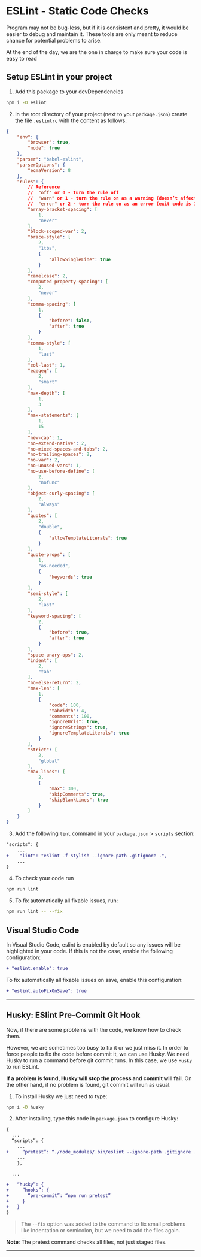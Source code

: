 # **ESLint** - Static Code Checks

Program may not be bug-less, but if it is consistent and pretty, it would be easier to debug and maintain it. These tools are only meant to reduce chance for potential problems to arise.

At the end of the day, we are the one in charge to make sure your code is easy to read

## Setup ESLint in your project

1. Add this package to your devDependencies

  ```sh
  npm i -D eslint
  ```

2. In the root directory of your project (next to your `package.json`) create the file `.eslintrc` with the content as follows:

```json
{
	"env": {
		"browser": true,
		"node": true
	},
	"parser": "babel-eslint",
	"parserOptions": {
		"ecmaVersion": 8
	},
	"rules": {
		// Reference
		//  "off" or 0 - turn the rule off
		//  "warn" or 1 - turn the rule on as a warning (doesn’t affect exit code)
		//  "error" or 2 - turn the rule on as an error (exit code is 1 when triggered)
		"array-bracket-spacing": [
			1,
			"never"
		],
		"block-scoped-var": 2,
		"brace-style": [
			2,
			"1tbs",
			{
				"allowSingleLine": true
			}
		],
		"camelcase": 2,
		"computed-property-spacing": [
			2,
			"never"
		],
		"comma-spacing": [
			1,
			{
				"before": false,
				"after": true
			}
		],
		"comma-style": [
			1,
			"last"
		],
		"eol-last": 1,
		"eqeqeq": [
			2,
			"smart"
		],
		"max-depth": [
			1,
			3
		],
		"max-statements": [
			1,
			15
		],
		"new-cap": 1,
		"no-extend-native": 2,
		"no-mixed-spaces-and-tabs": 2,
		"no-trailing-spaces": 2,
		"no-var": 2,
		"no-unused-vars": 1,
		"no-use-before-define": [
			2,
			"nofunc"
		],
		"object-curly-spacing": [
			2,
			"always"
		],
		"quotes": [
			2,
			"double",
			{
				"allowTemplateLiterals": true
			}
		],
		"quote-props": [
			1,
			"as-needed",
			{
				"keywords": true
			}
		],
		"semi-style": [
			2,
			"last"
		],
		"keyword-spacing": [
			2,
			{
				"before": true,
				"after": true
			}
		],
		"space-unary-ops": 2,
		"indent": [
			2,
			"tab"
		],
		"no-else-return": 2,
		"max-len": [
			1,
			{
				"code": 100,
				"tabWidth": 4,
				"comments": 100,
				"ignoreUrls": true,
				"ignoreStrings": true,
				"ignoreTemplateLiterals": true
			}
		],
		"strict": [
			2,
			"global"
		],
		"max-lines": [
			2,
			{
				"max": 300,
				"skipComments": true,
				"skipBlankLines": true
			}
		]
	}
}
```

3. Add the following `lint` command in your `package.json` > `scripts` section:

  ```diff
  "scripts": {
      ...
  +    "lint": "eslint -f stylish --ignore-path .gitignore .",
      ...
  }
  ```

4. To check your code run

  ```sh
  npm run lint
  ```

5. To fix automatically all fixable issues, run:

  ```sh
  npm run lint -- --fix
  ```

## Visual Studio Code

In Visual Studio Code, eslint is enabled by default so any issues will be highlighted in your code. If this is not the case, enable the following configuration:

```diff
+ "eslint.enable": true
```

To fix automatically all fixable issues on save, enable this configuration:

```diff
+ "eslint.autoFixOnSave": true
```

___

## **Husky**: ESlint Pre-Commit Git Hook

Now, if there are some problems with the code, we know how to check them.

However, we are sometimes too busy to fix it or we just miss it. In order to force people to fix the code before commit it, we can use Husky. We need Husky to run a command before git commit runs. In this case, we use `Husky` to run ESLint.

**If a problem is found, Husky will stop the process and commit will fail**. On the other hand, if no problem is found, git commit will run as usual.

1. To install Husky we just need to type:

  ```sh
  npm i -D husky
  ```

2. After installing, type this code in `package.json` to configure Husky:

  ```diff
  {
    ...
    “scripts”: {
      ...
  +     “pretest”: “./node_modules/.bin/eslint --ignore-path .gitignore . --fix”
      ...
      },

    ...

  +   “husky”: {
  +     “hooks”: {
  +       “pre-commit”: “npm run pretest”
  +     }
  +   }
  }
  ```

  > The `--fix` option was added to the command to fix small problems like indentation or semicolon, but we need to add the files again.

**Note**: The pretest command checks all files, not just staged files.

___
